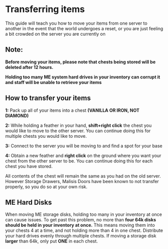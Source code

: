<h1>Transferring items</h1>
<p> This guide will teach you how to move your items from one server to another in the event that the world undergoes a reset, or you are just feeling a bit crowded on the server you are currently on</p>
<h2>Note:</h2>
<p><strong>Before moving your items, please note that chests being stored will be deleted after 12 hours.</strong></p>
<p><strong>Holding too many ME system hard drives in your inventory can corrupt it and staff will be unable to retrieve your items</strong>

<h2>How to transfer your items</h2>
<p><strong>1:</strong>  Pack up all of your items into a chest <strong>(VANILLA OR IRON, NOT DIAMOND)</strong></p>
<p><strong>2:</strong>  While holding a feather in your hand, <strong>shift+right click</strong> the chest you would like to move to the other server. You can continue doing this for multiple chests you would like to move.</p>
<p><strong>3:</strong>  Connect to the server you will be moving to and find a spot for your base</p>
<p><strong>4:</strong>  Obtain a new feather and <strong>right click</strong> on the ground where you want your chest from the other server to be. You can continue doing this for each chest you have stored.
<p>All contents of the chest will remain the same as you had on the old server. However Storage Drawers, Malisis Doors have been known to not transfer properly, so you do so at your own risk.</p>

<h2>ME Hard Disks</h2>
<p1>When moving ME storage disks, holding too many in your inventory at once can cause issues. To get past this problem, no more than <strong>four 64k disks should be held in your inventory at once.</strong>  This means moving them into your chests 4 at a time, and not holding more than 4 in one chest. Distribute your hard drives evenly through multiple chests. If moving a storage disk <strong>larger</strong>  than 64k, only put <strong>ONE</strong>  in each chest.</p>

